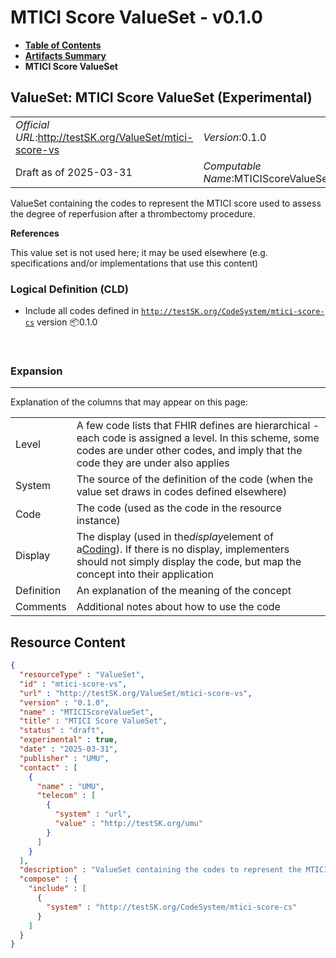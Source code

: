 # MTICI Score ValueSet - v0.1.0

* [**Table of Contents**](toc.md)
* [**Artifacts Summary**](artifacts.md)
* **MTICI Score ValueSet**

## ValueSet: MTICI Score ValueSet (Experimental) 

| | |
| :--- | :--- |
| *Official URL*:http://testSK.org/ValueSet/mtici-score-vs | *Version*:0.1.0 |
| Draft as of 2025-03-31 | *Computable Name*:MTICIScoreValueSet |

 
ValueSet containing the codes to represent the MTICI score used to assess the degree of reperfusion after a thrombectomy procedure. 

 **References** 

This value set is not used here; it may be used elsewhere (e.g. specifications and/or implementations that use this content)

### Logical Definition (CLD)

* Include all codes defined in [`http://testSK.org/CodeSystem/mtici-score-cs`](CodeSystem-mtici-score-cs.md) version 📦0.1.0

 

### Expansion

-------

 Explanation of the columns that may appear on this page: 

| | |
| :--- | :--- |
| Level | A few code lists that FHIR defines are hierarchical - each code is assigned a level. In this scheme, some codes are under other codes, and imply that the code they are under also applies |
| System | The source of the definition of the code (when the value set draws in codes defined elsewhere) |
| Code | The code (used as the code in the resource instance) |
| Display | The display (used in the*display*element of a[Coding](http://hl7.org/fhir/R5/datatypes.html#Coding)). If there is no display, implementers should not simply display the code, but map the concept into their application |
| Definition | An explanation of the meaning of the concept |
| Comments | Additional notes about how to use the code |



## Resource Content

```json
{
  "resourceType" : "ValueSet",
  "id" : "mtici-score-vs",
  "url" : "http://testSK.org/ValueSet/mtici-score-vs",
  "version" : "0.1.0",
  "name" : "MTICIScoreValueSet",
  "title" : "MTICI Score ValueSet",
  "status" : "draft",
  "experimental" : true,
  "date" : "2025-03-31",
  "publisher" : "UMU",
  "contact" : [
    {
      "name" : "UMU",
      "telecom" : [
        {
          "system" : "url",
          "value" : "http://testSK.org/umu"
        }
      ]
    }
  ],
  "description" : "ValueSet containing the codes to represent the MTICI score used to assess the degree of reperfusion after a thrombectomy procedure.",
  "compose" : {
    "include" : [
      {
        "system" : "http://testSK.org/CodeSystem/mtici-score-cs"
      }
    ]
  }
}

```
